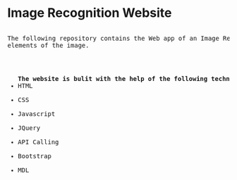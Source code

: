 <h1>Image Recognition Website</h1>
<pre>
<p>The following repository contains the Web app of an Image Recognition platform which hepls to find the 
elements of the image.</p>
<ul>
<b>The website is bulit with the help of the following techniques:-</b>
<li>HTML</li>
<li>CSS</li>
<li>Javascript</li>
<li>JQuery</li>
<li>API Calling</li>
<li>Bootstrap</li>
<li>MDL</li>
</ul>
</pre>
